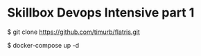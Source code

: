 # Skillbox Devops Intensive part 1

$ git clone https://github.com/timurb/flatris.git

$ docker-compose up -d
